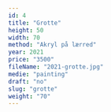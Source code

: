 ```yaml
---
id: 4
title: "Grotte"
height: 50
width: 70
method: "Akryl på lærred"
year: 2021
price: "3500"
fileName: "2021-grotte.jpg"
medie: "painting"
draft: "no"
slug: "grotte"
weight: "70"
---
```

